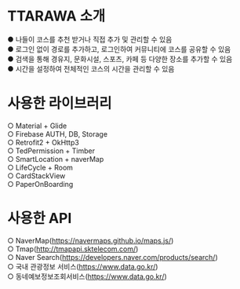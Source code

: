 # TTARAWA 소개 
● 나들이 코스를 추천 받거나 직접 추가 및 관리할 수 있음  
● 로그인 없이 경로를 추가하고, 로그인하여 커뮤니티에 코스를 공유할 수 있음  
● 검색을 통해 경유지, 문화시설, 스포츠, 카페 등 다양한 장소를 추가할 수 있음  
● 시간을 설정하여 전체적인 코스의 시간을 관리할 수 있음  

# 사용한 라이브러리
○ Material + Glide  
○ Firebase AUTH, DB, Storage  
○ Retrofit2 + OkHttp3  
○ TedPermission + Timber  
○ SmartLocation + naverMap  
○ LifeCycle + Room  
○ CardStackView  
○ PaperOnBoarding  

# 사용한 API
○ NaverMap(https://navermaps.github.io/maps.js/)  
○ Tmap(http://tmapapi.sktelecom.com/)  
○ Naver Search(https://developers.naver.com/products/search/)  
○ 국내 관광정보 서비스(https://www.data.go.kr/)  
○ 동네예보정보조회서비스(https://www.data.go.kr/)  

